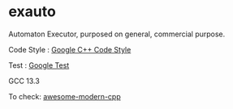 # exauto
Automaton Executor, purposed on general, commercial purpose.

Code Style : [Google C++ Code Style](https://google.github.io/styleguide/cppguide.html)

Test : [Google Test](https://google.github.io/googletest/)

GCC 13.3

To check: [awesome-modern-cpp](https://github.com/rigtorp/awesome-modern-cpp)
